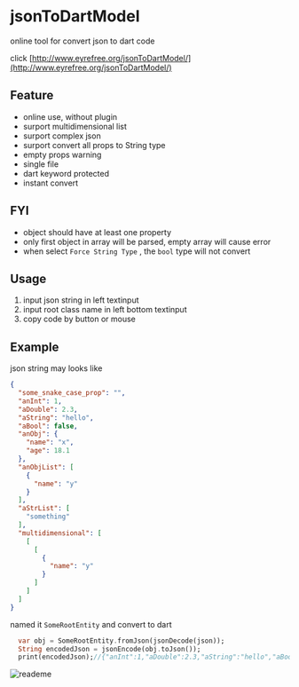 # jsonToDartModel

online tool for convert json to dart code

click [http://www.eyrefree.org/jsonToDartModel/](http://www.eyrefree.org/jsonToDartModel/)

## Feature
- online use, without plugin
- surport multidimensional list
- surport complex json
- surport convert all props to String type
- empty props warning
- single file
- dart keyword protected
- instant convert

## FYI
- object should have at least one property
- only first object in array will be parsed, empty array will cause error
- when select `Force String Type` , the `bool` type will not convert

## Usage
1. input json string in left textinput
2. input root class name in left bottom textinput
3. copy code by button or mouse

## Example
json string may looks like
``` json
{
  "some_snake_case_prop": "",
  "anInt": 1,
  "aDouble": 2.3,
  "aString": "hello",
  "aBool": false,
  "anObj": {
    "name": "x",
    "age": 18.1
  },
  "anObjList": [
    {
      "name": "y"
    }
  ],
  "aStrList": [
    "something"
  ],
  "multidimensional": [
    [
      [
        {
          "name": "y"
        }
      ]
    ]
  ]
}
```
named it `SomeRootEntity` and convert to dart
``` dart
  var obj = SomeRootEntity.fromJson(jsonDecode(json));
  String encodedJson = jsonEncode(obj.toJson());
  print(encodedJson);//{"anInt":1,"aDouble":2.3,"aString":"hello","aBool":false,"anObj":{"name":"x","age":18.0}}
```

![reademe](readme.png)
